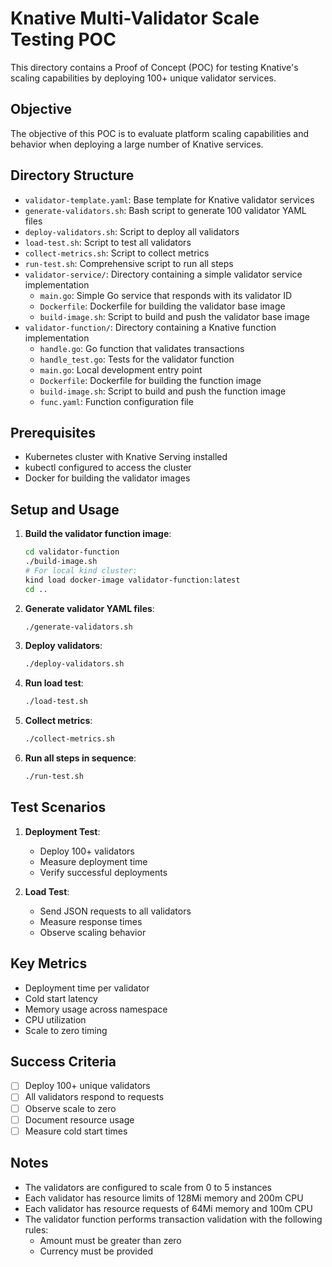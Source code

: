 # Knative Multi-Validator Scale Testing POC

This directory contains a Proof of Concept (POC) for testing Knative's scaling capabilities by deploying 100+ unique validator services.

## Objective

The objective of this POC is to evaluate platform scaling capabilities and behavior when deploying a large number of Knative services.

## Directory Structure

- `validator-template.yaml`: Base template for Knative validator services
- `generate-validators.sh`: Bash script to generate 100 validator YAML files
- `deploy-validators.sh`: Script to deploy all validators
- `load-test.sh`: Script to test all validators
- `collect-metrics.sh`: Script to collect metrics
- `run-test.sh`: Comprehensive script to run all steps
- `validator-service/`: Directory containing a simple validator service implementation
  - `main.go`: Simple Go service that responds with its validator ID
  - `Dockerfile`: Dockerfile for building the validator base image
  - `build-image.sh`: Script to build and push the validator base image
- `validator-function/`: Directory containing a Knative function implementation
  - `handle.go`: Go function that validates transactions
  - `handle_test.go`: Tests for the validator function
  - `main.go`: Local development entry point
  - `Dockerfile`: Dockerfile for building the function image
  - `build-image.sh`: Script to build and push the function image
  - `func.yaml`: Function configuration file

## Prerequisites

- Kubernetes cluster with Knative Serving installed
- kubectl configured to access the cluster
- Docker for building the validator images

## Setup and Usage

1. **Build the validator function image**:
   ```bash
   cd validator-function
   ./build-image.sh
   # For local kind cluster:
   kind load docker-image validator-function:latest
   cd ..
   ```

2. **Generate validator YAML files**:
   ```bash
   ./generate-validators.sh
   ```

3. **Deploy validators**:
   ```bash
   ./deploy-validators.sh
   ```

4. **Run load test**:
   ```bash
   ./load-test.sh
   ```

5. **Collect metrics**:
   ```bash
   ./collect-metrics.sh
   ```

6. **Run all steps in sequence**:
   ```bash
   ./run-test.sh
   ```

## Test Scenarios

1. **Deployment Test**:
   - Deploy 100+ validators
   - Measure deployment time
   - Verify successful deployments

2. **Load Test**:
   - Send JSON requests to all validators
   - Measure response times
   - Observe scaling behavior

## Key Metrics

- Deployment time per validator
- Cold start latency
- Memory usage across namespace
- CPU utilization
- Scale to zero timing

## Success Criteria

- [ ] Deploy 100+ unique validators
- [ ] All validators respond to requests
- [ ] Observe scale to zero
- [ ] Document resource usage
- [ ] Measure cold start times

## Notes

- The validators are configured to scale from 0 to 5 instances
- Each validator has resource limits of 128Mi memory and 200m CPU
- Each validator has resource requests of 64Mi memory and 100m CPU
- The validator function performs transaction validation with the following rules:
  - Amount must be greater than zero
  - Currency must be provided